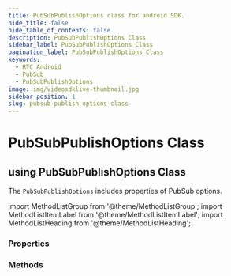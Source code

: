 ```yaml
---
title: PubSubPublishOptions class for android SDK.
hide_title: false
hide_table_of_contents: false
description: PubSubPublishOptions Class
sidebar_label: PubSubPublishOptions Class
pagination_label: PubSubPublishOptions Class
keywords:
  - RTC Android
  - PubSub
  - PubSubPublishOptions
image: img/videosdklive-thumbnail.jpg
sidebar_position: 1
slug: pubsub-publish-options-class
---
```


# PubSubPublishOptions Class

## using PubSubPublishOptions Class

The `PubSubPublishOptions` includes properties of PubSub options.

import MethodListGroup from '@theme/MethodListGroup';
import MethodListItemLabel from '@theme/MethodListItemLabel';
import MethodListHeading from '@theme/MethodListHeading';

### Properties

<MethodListGroup>
  <MethodListItemLabel name="__properties"  >
    <MethodListGroup>
      <MethodListHeading heading="Properties" />
      <MethodListItemLabel name="persist" type={"bool"} description={"Specifies whether to store messages on server for upcoming participants"} />
      <MethodListItemLabel name="sendOnly" type={"String[]"} description={"Sends a message to only those participants which are paresent in array"} />
    </MethodListGroup>
  </MethodListItemLabel>
</MethodListGroup>

### Methods

<MethodListGroup>
  <MethodListItemLabel name="__methods" >
    <MethodListGroup>
      <MethodListHeading heading="Methods" />
      <MethodListItemLabel name="toJSONObject()"  type={"JSONObject"} />
    </MethodListGroup>
  </MethodListItemLabel>
</MethodListGroup>
